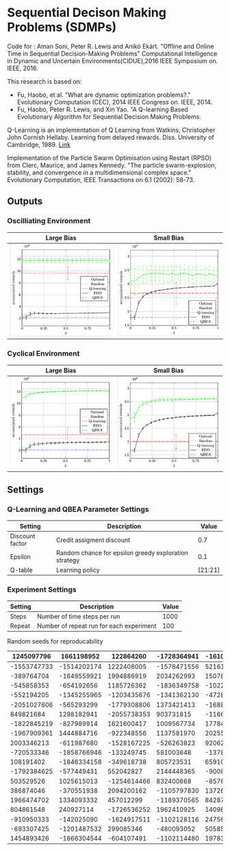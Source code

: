 # Sequential Decison Making Problems (SDMPs)

Code for : Aman Soni, Peter R. Lewis and Anikó Ekárt. "Offline and Online Time in Sequential Decision-Making Problems" Computational Intelligence in Dynamic and Uncertain Environments(CIDUE),2016 IEEE Symposium on. IEEE, 2016.

This research is based on:

* Fu, Haobo, et al. "What are dynamic optimization problems?." Evolutionary Computation (CEC), 2014 IEEE Congress on. IEEE, 2014.
* Fu, Haobo, Peter R. Lewis, and Xin Yao. "A Q-learning Based Evolutionary Algorithm for Sequential Decision Making Problems.

Q-Learning is an implementation of Q Learning from Watkins, Christopher John Cornish Hellaby. Learning from delayed rewards. Diss. University of Cambridge, 1989. [Link](http://www.cs.rhul.ac.uk/~chrisw/thesis.html)

Implementation of the Particle Swarm Optimisation using Restart (RPSO) from Clerc, Maurice, and James Kennedy. "The particle swarm-explosion, stability, and convergence in a multidimensional complex space." Evolutionary Computation, IEEE Transactions on 6.1 (2002): 58-73.

## Outputs

### Oscilliating Environment

| Large Bias | Small Bias |
|:---:|:---:|
| ![Big Bias](figures/cmpbo100.png) | ![Small Bias](figures/cmpbo15.png) |

### Cyclical Environment

| Large Bias | Small Bias |
|:---:|:---:|
| ![Big Bias](figures/cmpbc100.png) | ![Small Bias](figures/cmpbc15.png) |

## Settings

### Q-Learning and QBEA Parameter Settings

| Setting | Description | Value |
| --- | --- | ---|
| Discount factor | Credit assigment discount | 0.7 |
| Epsilon | Random chance for epsilon greedy exploration strategy | 0.1 |
| Q-table | Learning policy | [21:21] |

### Experiment Settings

| Setting | Description | Value |
| --- | --- | ---|
| Steps | Number of time steps per run | 1000 |
| Repeat | Number of repeat run  for each experiment | 100 |

Random seeds for reproducability

| 1245097796 | 1661198952 | 122864260 |-1728364941 | -1610161142|
| --- | --- | ---| ---| ---|
|-1553747733|-1514202174 | 1222408005| -1578471556| 521614943|
|-389764704| -1649559921| 1994886919| 2034262993| 1507881027|
|-545858353| -654192656| 1185726362| -1836349758| -1022557879|
|-552194205| -1345255965| -1203435676| -1341362130| -472864820|
|-2051027606| -565293299|-1779308806| 1373421413| -1688259451|
|849821684| 1298182941| -2055738353|903731815| -1166050407|
|-1822845219|-827989914| 1621600417| 1009567734|1778423930|
|-1967909361| 1444884716|-922348556| 1137581970| 2025531731|
|2003346213| -611987680| -1528167225|-526263823| 920625048|
|-720533346| -1858766946| -133249745| 581003648|-1378875043|
|108191402| -1846334158| -349618738| 805723531| 659101161|
|-1792384625| -577449431| 552042827|2144448365| -900817631|
|503529526|1025615013| -1254614466| 832400668| -857677544|
|386874046| -370551938|2094200162| -1105797830| 1372670024|
|1966474702| 1334093332| 457012299|-1189370565| 842873584|
|804861548|240927114| -1726536252| 1962410925| 1409611978|
|-910950333| -142025090|-1624917511| -1102128116| 247567512|
|-693307425| -1201487532| 299085346|-480093052| 505857268|
|1454893426|-1866304544| -604107491| -1102114480|1978324765 |
